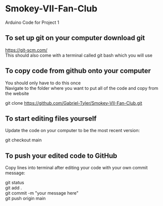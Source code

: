 # Smokey-VII-Fan-Club
Arduino Code for Project 1

## To set up git on your computer download git 
https://git-scm.com/  
This should also come with a terminal called git bash which you will use

## To copy code from github onto your computer  
You should only have to do this once  
Navigate to the folder where you want to put all of the code and copy from the website

git clone https://github.com/Gabriel-Tyler/Smokey-VII-Fan-Club.git

## To start editing files yourself  
Update the code on your computer to be the most recent version:  

git checkout main  
  
## To push your edited code to GitHub
Copy lines into terminal after editing your code with your own commit message:  

git status  
git add .  
git commit -m "your message here"  
git push origin main  
